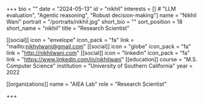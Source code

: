 +++
bio = ""
date = "2024-05-13"
id = "nikhil"
interests = [] # "LLM evaluation", "Agentic reasoning", "Robust decision-making"]
name = "Nikhil Wani"
portrait = "/portraits/nikhil.jpg"
short_bio = ""
sort_position = 18
short_name = "nikhil"
title = "Research Scientist"

[[social]]
    icon = "envelope"
    icon_pack = "fa"
    link = "mailto:nikhylwani@gmail.com"
[[social]]
    icon = "globe"
    icon_pack = "fa"
    link = "http://nikhilwani.com"
[[social]]
    icon = "linkedin"
    icon_pack = "fa"
    link = "https://www.linkedin.com/in/nikhilwani"
[[education]]
    course = "M.S. Computer Science"
    institution = "University of Southern California"
    year = 2022
 

[[organizations]]
    name = "AIEA Lab"
    role = "Research Scientist"
    

+++




